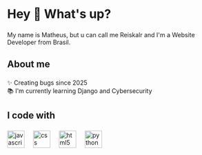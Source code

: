 <h1 align="left">Hey 👋 What's up?</h1>

###

<p align="left">My name is Matheus, but u can call me Reiskalr and I'm a Website Developer from Brasil.</p>

###

<h2 align="left">About me</h2>

###

<p align="left">✨ Creating bugs since 2025<br>📚 I'm currently learning Django and Cybersecurity</p>

###

<h2 align="left">I code with</h2>

###

<div align="left">
  <img src="https://cdn.jsdelivr.net/gh/devicons/devicon/icons/javascript/javascript-original.svg" height="40" alt="javascript logo"  />
  <img width="12" />
  <img src="https://cdn.jsdelivr.net/gh/devicons/devicon/icons/css3/css3-original.svg" height="40" alt="css logo"  />
  <img width="12" />
  <img src="https://cdn.jsdelivr.net/gh/devicons/devicon/icons/html5/html5-original.svg" height="40" alt="html5 logo"  />
  <img width="12" />
  <img src="https://cdn.jsdelivr.net/gh/devicons/devicon/icons/python/python-original.svg" height="40" alt="python logo"  />
</div>

###
